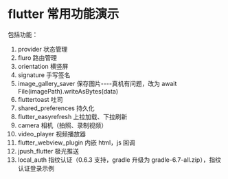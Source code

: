 # flutter 常用功能演示

包括功能：

1. provider 状态管理
2. fluro 路由管理
3. orientation 横竖屏
4. signature 手写签名
5. image_gallery_saver 保存图片----真机有问题，改为 await File(imagePath).writeAsBytes(data)
6. fluttertoast 吐司
7. shared_preferences 持久化
8. flutter_easyrefresh 上拉加载、下拉刷新
9. camera 相机（拍照、录制视频）
10. video_player 视频播放器
11. flutter_webview_plugin 内嵌 html，js 回调
12. jpush_flutter 极光推送
13. local_auth 指纹认证（0.6.3 支持，gradle 升级为 gradle-6.7-all.zip），指纹认证登录示例
